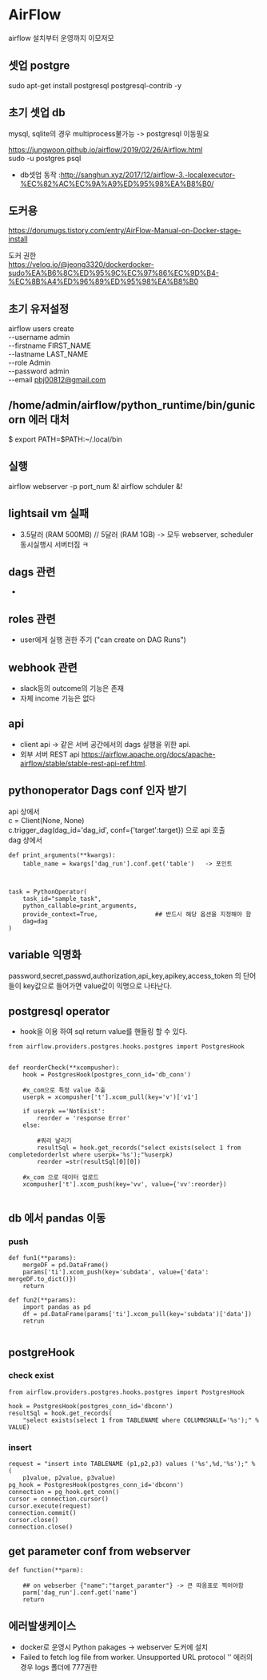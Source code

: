 # AirFlow
airflow 설치부터 운영까지 이모저모


## 셋업 postgre    
sudo apt-get install postgresql postgresql-contrib -y    


## 초기 셋업 db   
mysql, sqlite의 경우 multiprocess불가능 -> postgresql 이동필요     


https://jungwoon.github.io/airflow/2019/02/26/Airflow.html   
sudo -u postgres psql    
- db셋업 동작 :http://sanghun.xyz/2017/12/airflow-3.-localexecutor-%EC%82%AC%EC%9A%A9%ED%95%98%EA%B8%B0/

## 도커용 
https://dorumugs.tistory.com/entry/AirFlow-Manual-on-Docker-stage-install    

도커 권한    
https://velog.io/@jeong3320/dockerdocker-sudo%EA%B6%8C%ED%95%9C%EC%97%86%EC%9D%B4-%EC%8B%A4%ED%96%89%ED%95%98%EA%B8%B0

## 초기 유저설정

airflow users create \
 --username admin \
 --firstname FIRST_NAME \
 --lastname LAST_NAME \
 --role Admin \
 --password admin \
 --email pbj00812@gmail.com
 
 
## /home/admin/airflow/python_runtime/bin/gunicorn 에러 대처    
 
$ export PATH=$PATH:~/.local/bin   

## 실행 
airflow webserver -p port_num &!
airflow schduler &!

## lightsail vm 실패    
- 3.5달러 (RAM 500MB) // 5달러 (RAM 1GB) -> 모두 webserver, scheduler 동시실행시 서버터짐 ㅋ    

## dags 관련   
- 

## roles 관련   
- user에게 실행 권한 주기 ("can create on DAG Runs")
  
## webhook 관련     
- slack등의 outcome의 기능은 존재     
- 자체 income 기능은 없다     


## api
- client api -> 같은 서버 공간에서의 dags 실행을 위한 api.   
- 외부 서버 REST api https://airflow.apache.org/docs/apache-airflow/stable/stable-rest-api-ref.html.   



## pythonoperator Dags conf 인자 받기
api 상에서    
c = Client(None, None)    
c.trigger_dag(dag_id='dag_id', conf={'target':target}) 으로 api 호출    
dag 상에서 
```{.python}
def print_arguments(**kwargs):   
    table_name = kwargs['dag_run'].conf.get('table')   -> 포인트   
      
        
         
task = PythonOperator(
    task_id="sample_task",
    python_callable=print_arguments,
    provide_context=True,                ## 반드시 해당 옵션을 지정해야 함
    dag=dag
)
```


## variable 익명화   
password,secret,passwd,authorization,api_key,apikey,access_token 의 단어들이 key값으로 들어가면 value값이 익명으로 나타난다.     

## postgresql operator   
- hook을 이용 하여 sql return value를 핸들링 할 수 있다.  
```{.python}
from airflow.providers.postgres.hooks.postgres import PostgresHook


def reorderCheck(**xcompusher):
    hook = PostgresHook(postgres_conn_id='db_conn')
    
    #x_com으로 특정 value 추출
    userpk = xcompusher['t'].xcom_pull(key='v')['v1']

    if userpk =='NotExist':
        reorder = 'response Error'
    else:
    
        #쿼리 날리기
        resultSql = hook.get_records("select exists(select 1 from completedorderlst where userpk='%s');"%userpk)
        reorder =str(resultSql[0][0])
    
    #x_com 으로 데이터 업로드
    xcompusher['t'].xcom_push(key='vv', value={'vv':reorder})


```





## db 에서 pandas 이동

### push
```
def fun1(**params):
    mergeDF = pd.DataFrame()
    params['ti'].xcom_push(key='subdata', value={'data': mergeDF.to_dict()})
    return

def fun2(**params):
    import pandas as pd
    df = pd.DataFrame(params['ti'].xcom_pull(key='subdata')['data'])
    retrun


```


## postgreHook

### check exist
```
from airflow.providers.postgres.hooks.postgres import PostgresHook

hook = PostgresHook(postgres_conn_id='dbconn')
resultSql = hook.get_records(
    "select exists(select 1 from TABLENAME where COLUMNSNALE='%s');" % VALUE)
```

### insert

```
request = "insert into TABLENAME (p1,p2,p3) values ('%s',%d,'%s');" % (
    p1value, p2value, p3value)
pg_hook = PostgresHook(postgres_conn_id='dbconn')
connection = pg_hook.get_conn()
cursor = connection.cursor()
cursor.execute(request)
connection.commit()
cursor.close()
connection.close()
```


## get parameter conf from webserver
```
def function(**parm):

    ## on webserber {"name":"target_paramter"} -> 큰 따옴표로 찍어야함
    parm['dag_run'].conf.get('name')
    return 
```



## 에러발생케이스
- docker로 운영시 Python pakages -> webserver 도커에 설치
- Failed to fetch log file from worker. Unsupported URL protocol '' 에러의 경우 logs 폴더에 777권한
